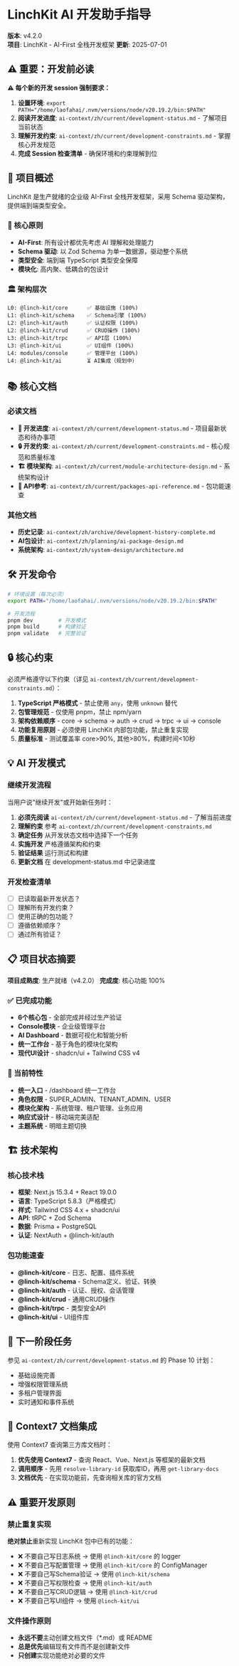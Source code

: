 # LinchKit AI 开发助手指导

**版本**: v4.2.0  
**项目**: LinchKit - AI-First 全栈开发框架
**更新**: 2025-07-01

## ⚠️ 重要：开发前必读

**⚠️ 每个新的开发 session 强制要求：**
1. **设置环境**: `export PATH="/home/laofahai/.nvm/versions/node/v20.19.2/bin:$PATH"`
2. **阅读开发进度**: `ai-context/zh/current/development-status.md` - 了解项目当前状态
3. **理解开发约束**: `ai-context/zh/current/development-constraints.md` - 掌握核心开发规范
4. **完成 Session 检查清单** - 确保环境和约束理解到位

## 🚀 项目概述

LinchKit 是生产就绪的企业级 AI-First 全栈开发框架，采用 Schema 驱动架构，提供端到端类型安全。

### 🎯 核心原则
- **AI-First**: 所有设计都优先考虑 AI 理解和处理能力
- **Schema 驱动**: 以 Zod Schema 为单一数据源，驱动整个系统
- **类型安全**: 端到端 TypeScript 类型安全保障
- **模块化**: 高内聚、低耦合的包设计

### 🏛️ 架构层次
```
L0: @linch-kit/core      ✅ 基础设施 (100%)
L1: @linch-kit/schema    ✅ Schema引擎 (100%)
L2: @linch-kit/auth      ✅ 认证权限 (100%)
L2: @linch-kit/crud      ✅ CRUD操作 (100%)
L3: @linch-kit/trpc      ✅ API层 (100%)
L3: @linch-kit/ui        ✅ UI组件 (100%)
L4: modules/console      ✅ 管理平台 (100%)
L4: @linch-kit/ai        ⏳ AI集成（规划中）
```

## 📚 核心文档

### 必读文档
- **🔄 开发进度**: `ai-context/zh/current/development-status.md` - 项目最新状态和待办事项
- **🔒 开发约束**: `ai-context/zh/current/development-constraints.md` - 核心规范和质量标准
- **🏗️ 模块架构**: `ai-context/zh/current/module-architecture-design.md` - 系统架构设计
- **📖 API参考**: `ai-context/zh/current/packages-api-reference.md` - 包功能速查

### 其他文档
- **历史记录**: `ai-context/zh/archive/development-history-complete.md`
- **AI包设计**: `ai-context/zh/planning/ai-package-design.md`
- **系统架构**: `ai-context/zh/system-design/architecture.md`

## 🛠️ 开发命令

```bash
# 环境设置（每次必须）
export PATH="/home/laofahai/.nvm/versions/node/v20.19.2/bin:$PATH"

# 开发流程
pnpm dev        # 开发模式
pnpm build      # 构建验证
pnpm validate   # 完整验证
```

## 🔒 核心约束

必须严格遵守以下约束（详见 `ai-context/zh/current/development-constraints.md`）：

1. **TypeScript 严格模式** - 禁止使用 `any`，使用 `unknown` 替代
2. **包管理规范** - 仅使用 pnpm，禁止 npm/yarn
3. **架构依赖顺序** - core → schema → auth → crud → trpc → ui → console
4. **功能复用原则** - 必须使用 LinchKit 内部包功能，禁止重复实现
5. **质量标准** - 测试覆盖率 core>90%, 其他>80%，构建时间<10秒

## 💡 AI 开发模式

### 继续开发流程
当用户说"继续开发"或开始新任务时：
1. **必须先阅读** `ai-context/zh/current/development-status.md` - 了解当前进度
2. **理解约束** 参考 `ai-context/zh/current/development-constraints.md`
3. **确定任务** 从开发状态文档中选择下一个任务
4. **实施开发** 严格遵循架构和约束
5. **验证结果** 运行测试和构建
6. **更新文档** 在 development-status.md 中记录进度

### 开发检查清单
- [ ] 已读取最新开发状态？
- [ ] 理解所有开发约束？
- [ ] 使用正确的包功能？
- [ ] 遵循依赖顺序？
- [ ] 通过所有验证？

## 📋 项目状态摘要

**项目成熟度**: 生产就绪（v4.2.0）
**完成度**: 核心功能 100%

### ✅ 已完成功能
- **6个核心包** - 全部完成并经过生产验证
- **Console模块** - 企业级管理平台
- **AI Dashboard** - 数据可视化和智能分析
- **统一工作台** - 基于角色的模块化架构
- **现代UI设计** - shadcn/ui + Tailwind CSS v4

### 🚀 当前特性
- **统一入口** - /dashboard 统一工作台
- **角色权限** - SUPER_ADMIN、TENANT_ADMIN、USER
- **模块化架构** - 系统管理、租户管理、业务应用
- **响应式设计** - 移动端完美适配
- **主题系统** - 明暗主题切换

## 🏗️ 技术架构

### 核心技术栈
- **框架**: Next.js 15.3.4 + React 19.0.0
- **语言**: TypeScript 5.8.3（严格模式）
- **样式**: Tailwind CSS 4.x + shadcn/ui
- **API**: tRPC + Zod Schema
- **数据**: Prisma + PostgreSQL
- **认证**: NextAuth + @linch-kit/auth

### 包功能速查
- **@linch-kit/core** - 日志、配置、插件系统
- **@linch-kit/schema** - Schema定义、验证、转换
- **@linch-kit/auth** - 认证、授权、会话管理
- **@linch-kit/crud** - 通用CRUD操作
- **@linch-kit/trpc** - 类型安全API
- **@linch-kit/ui** - UI组件库

## 🔄 下一阶段任务

参见 `ai-context/zh/current/development-status.md` 的 Phase 10 计划：
- 基础设施完善
- 增强权限管理系统
- 多租户管理界面
- 实时通知和事件系统

## 📖 Context7 文档集成

使用 Context7 查询第三方库文档时：
1. **优先使用 Context7** - 查询 React、Vue、Next.js 等框架的最新文档
2. **调用顺序** - 先用 `resolve-library-id` 获取库ID，再用 `get-library-docs`
3. **文档优先** - 在实现功能前，先查询相关库的官方文档

## ⚠️ 重要开发原则

### 禁止重复实现
**绝对禁止**重新实现 LinchKit 包中已有的功能：
- ❌ 不要自己写日志系统 → 使用 `@linch-kit/core` 的 logger
- ❌ 不要自己写配置管理 → 使用 `@linch-kit/core` 的 ConfigManager
- ❌ 不要自己写Schema验证 → 使用 `@linch-kit/schema`
- ❌ 不要自己写权限检查 → 使用 `@linch-kit/auth`
- ❌ 不要自己写CRUD逻辑 → 使用 `@linch-kit/crud`
- ❌ 不要自己写UI组件 → 使用 `@linch-kit/ui`

### 文件操作原则
- **永远不要**主动创建文档文件（*.md）或 README
- **总是优先**编辑现有文件而不是创建新文件
- **只创建**实现功能绝对必要的文件